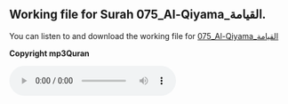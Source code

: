 
## Working file for Surah 075_Al-Qiyama_القيامة.

You can listen to and download the working file for [075_Al-Qiyama_القيامة](https://server9.mp3quran.net/huthifi_qalon/075.mp3)

**Copyright mp3Quran**

<audio controls src="https://server9.mp3quran.net/huthifi_qalon/075.mp3"></audio>
